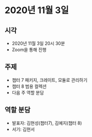 # 2020년 11월 3일

## 시각

- 2020년 11월 3일 20시 30분
- Zoom을 통해 진행

## 주제

- 챕터 7 패키지, 크레이트, 모듈로 관리하기
- 챕터 8 범용 컬렉션
- 다음 주 역할 분담

## 역할 분담

- 발표자: 김현성(챕터7), 김예지(챕터 8)
- 서기: 김현서
